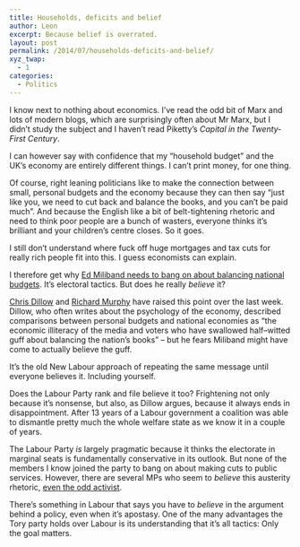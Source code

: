 ```yaml
---
title: Households, deficits and belief
author: Leon
excerpt: Because belief is overrated.
layout: post
permalink: /2014/07/households-deficits-and-belief/
xyz_twap:
  - 1
categories:
  - Politics
---
```

I know next to nothing about economics. I&#8217;ve read the odd bit of Marx and lots of modern blogs, which are surprisingly often about Mr Marx, but I didn&#8217;t study the subject and I haven&#8217;t read Piketty&#8217;s <cite>Capital in the Twenty-First Century</cite>.

I can however say with confidence that my &#8220;household budget&#8221; and the UK&#8217;s economy are entirely different things. I can&#8217;t print money, for one thing.

Of course, right leaning politicians like to make the connection between small, personal budgets and the economy because they can then say &#8220;just like you, we need to cut back and balance the books, and you can&#8217;t be paid much&#8221;. And because the English like a bit of belt-tightening rhetoric and need to think poor people are a bunch of wasters, everyone thinks it&#8217;s brilliant and your children&#8217;s centre closes. So it goes.

I still don&#8217;t understand where fuck off huge mortgages and tax cuts for really rich people fit into this. I guess economists can explain.

I therefore get why [Ed Miliband needs to bang on about balancing national budgets][1]. It&#8217;s electoral tactics. But does he really *believe* it?

[Chris Dillow][2] and [Richard Murphy][3] have raised this point over the last week. Dillow, who often writes about the psychology of the economy, described comparisons between personal budgets and national economies as <q>the economic illiteracy of the media and voters who have swallowed half&#8211;witted guff about balancing the nation&#8217;s books</q> &#8211; but he fears Miliband might have come to actually believe the guff.

It&#8217;s the old New Labour approach of repeating the same message until everyone believes it. Including yourself.

Does the Labour Party rank and file believe it too? Frightening not only because it&#8217;s nonsense, but also, as Dillow argues, because it always ends in disappointment. After 13 years of a Labour government a coalition was able to dismantle pretty much the whole welfare state as we know it in a couple of years.

The Labour Party *is* largely pragmatic because it thinks the electorate in marginal seats is fundamentally conservative in its outlook. But none of the members I know joined the party to bang on about making cuts to public services. However, there are several MPs who seem to *believe* this austerity rhetoric, [even the odd activist][4].

There&#8217;s something in Labour that says you have to *believe* in the argument behind a policy, even when it&#8217;s apostasy. One of the many advantages the Tory party holds over Labour is its understanding that it&#8217;s all tactics: Only the goal matters.

 [1]: http://www.bbc.co.uk/news/uk-politics-28389816
 [2]: http://stumblingandmumbling.typepad.com/stumbling_and_mumbling/2014/07/internalizing-constraints.html
 [3]: http://www.taxresearch.org.uk/Blog/2014/07/22/do-you-have-to-put-your-head-in-the-sand-to-want-to-be-chancellor/
 [4]: https://twitter.com/theloveofwilde/status/490916605199917057